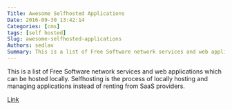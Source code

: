 ```yaml
---
Title: Awesome Selfhosted Applications
Date: 2016-09-30 13:42:14
Categories: [cms]
tags: [self hosted]
Slug: awesome-selfhosted-applications
Authors: sedlav
Summary: This is a list of Free Software network services and web applications which can be hosted locally. Selfhosting is the process of locally hosting an
---
```


This is a list of Free Software network services and web applications which can be hosted locally. Selfhosting is the process of locally hosting and managing applications instead of renting from SaaS providers.

[Link](https://github.com/Kickball/awesome-selfhosted)
